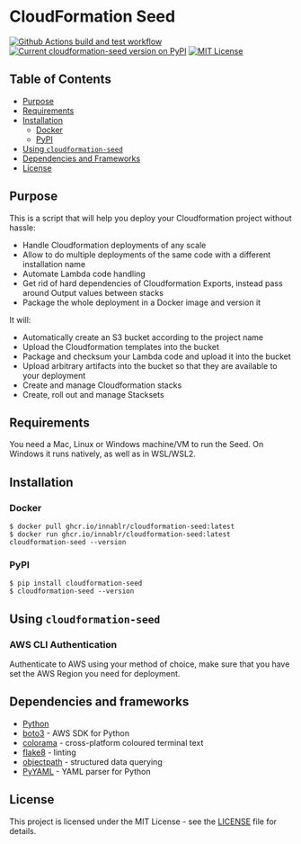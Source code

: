 # CloudFormation Seed

[![Github Actions build and test workflow](https://github.com/Innablr/cloudformation-seed/actions/workflows/build-and-test.yaml/badge.svg)](https://github.com/Innablr/cloudformation-seed/actions/workflows/build-and-test.yaml)
[![Current cloudformation-seed version on PyPI](https://img.shields.io/pypi/v/cloudformation-seed.svg)](https://pypi.python.org/pypi/cloudformation-seed/)
[![MIT License](https://img.shields.io/github/license/Innablr/cloudformation-seed.svg)](https://github.com/Innablr/cloudformation-seed/blob/main/LICENSE)

## Table of Contents

* [Purpose](#purpose)
* [Requirements](#requirements)
* [Installation](#installation)
  * [Docker](#docker)
  * [PyPI](#pypi)
* [Using `cloudformation-seed`](#using-cloudformation-seed)
* [Dependencies and Frameworks](#dependencies-and-frameworks)
* [License](#license)

## Purpose

This is a script that will help you deploy your Cloudformation project without hassle:

* Handle Cloudformation deployments of any scale
* Allow to do multiple deployments of the same code with a different installation name
* Automate Lambda code handling
* Get rid of hard dependencies of Cloudformation Exports, instead pass around Output values between stacks
* Package the whole deployment in a Docker image and version it

It will:

* Automatically create an S3 bucket according to the project name
* Upload the Cloudformation templates into the bucket
* Package and checksum your Lambda code and upload it into the bucket
* Upload arbitrary artifacts into the bucket so that they are available to your deployment
* Create and manage Cloudformation stacks
* Create, roll out and manage Stacksets

## Requirements

You need a Mac, Linux or Windows machine/VM to run the Seed. On Windows it runs natively, as well as in WSL/WSL2.

## Installation

### Docker



```
$ docker pull ghcr.io/innablr/cloudformation-seed:latest
$ docker run ghcr.io/innablr/cloudformation-seed:latest cloudformation-seed --version
```

### PyPI

```
$ pip install cloudformation-seed
$ cloudformation-seed --version
```

## Using `cloudformation-seed`

### AWS CLI Authentication

Authenticate to AWS using your method of choice, make sure that you have set the AWS Region you need for deployment.

 

## Dependencies and frameworks

* [Python](https://www.python.org/)
* [boto3](https://pypi.org/project/boto3/) - AWS SDK for Python
* [colorama](https://pypi.org/project/colorama/) - cross-platform coloured terminal text
* [flake8](https://flake8.pycqa.org/en/latest/) - linting
* [objectpath](http://objectpath.org/) - structured data querying
* [PyYAML](https://pyyaml.org/) - YAML parser for Python

## License

This project is licensed under the MIT License - see the [LICENSE](LICENSE) file for details.
